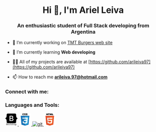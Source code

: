 <h1 align="center">Hi 👋, I'm Ariel Leiva</h1>
<h3 align="center">An enthusiastic student of Full Stack developing from Argentina</h3>

- 🔭 I’m currently working on [TMT Burgers web site](https://github.com/arileiva97/proyecto-tmt-burgers.git)

- 🌱 I’m currently learning **Web developing**

- 👨‍💻 All of my projects are available at [https://github.com/arileiva97](https://github.com/arileiva97)

- 📫 How to reach me **arileiva.97@hotmail.com**

<h3 align="left">Connect with me:</h3>
<p align="left">
</p>

<h3 align="left">Languages and Tools:</h3>
<p align="left"> <a href="https://getbootstrap.com" target="_blank" rel="noreferrer"> <img src="https://raw.githubusercontent.com/devicons/devicon/master/icons/bootstrap/bootstrap-plain-wordmark.svg" alt="bootstrap" width="40" height="40"/> </a> <a href="https://www.w3schools.com/css/" target="_blank" rel="noreferrer"> <img src="https://raw.githubusercontent.com/devicons/devicon/master/icons/css3/css3-original-wordmark.svg" alt="css3" width="40" height="40"/> </a> <a href="https://git-scm.com/" target="_blank" rel="noreferrer"> <img src="https://www.vectorlogo.zone/logos/git-scm/git-scm-icon.svg" alt="git" width="40" height="40"/> </a> <a href="https://www.w3.org/html/" target="_blank" rel="noreferrer"> <img src="https://raw.githubusercontent.com/devicons/devicon/master/icons/html5/html5-original-wordmark.svg" alt="html5" width="40" height="40"/> </a> </p>
